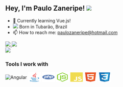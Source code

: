 ## Hey, I'm Paulo Zaneripe! <img src="https://raw.githubusercontent.com/kaueMarques/kaueMarques/master/hi.gif" width="30px">

- 🌱 Currently learning Vue.js!
- <img height="16em" src="https://github.githubassets.com/images/icons/emoji/unicode/1f1e7-1f1f7.png"/> Born in Tubarão, Brazil
- 📫 How to reach me: paulozaneripe@hotmail.com

 <div>
  <a href="https://github.com/paulozaneripe">
  <img height="180em" src="https://github-readme-stats.vercel.app/api?username=paulozaneripe&show_icons=true&theme=dark&include_all_commits=true&count_private=true"/>
  <img height="180em" src="https://github-readme-stats.vercel.app/api/top-langs/?username=paulozaneripe&layout=compact&langs_count=7&theme=dark"/>
</div>
 
 <div>
    <a href="https://br.linkedin.com/in/paulozaneripe" target="_blank"><img src="https://img.shields.io/badge/-LinkedIn-%230077B5?style=for-the-badge&logo=linkedin&logoColor=white" target="_blank"></a> 
 
### Tools I work with
</div>
 <div style="display: inline_block">
  <img align="center" alt="Angular" height="30" width="40" src="https://raw.githubusercontent.com/DaanDeSmedt/awesome-angular/master/angular.svg?sanitize=true">
  <img align="center" alt="Java" height="30" width="40" src="https://raw.githubusercontent.com/devicons/devicon/master/icons/java/java-original.svg">
  <img align="center" alt="Php" height="30" width="40" src="https://raw.githubusercontent.com/devicons/devicon/master/icons/php/php-plain.svg">
  <img align="center" alt="Nodejs" height="30" width="40" src="https://raw.githubusercontent.com/devicons/devicon/master/icons/nodejs/nodejs-original.svg">
  <img align="center" alt="Javascript" height="30" width="40" src="https://raw.githubusercontent.com/devicons/devicon/master/icons/javascript/javascript-plain.svg">
  <img align="center" alt="HTML" height="30" width="40" src="https://raw.githubusercontent.com/devicons/devicon/master/icons/html5/html5-original.svg">
  <img align="center" alt="CSS" height="30" width="40" src="https://raw.githubusercontent.com/devicons/devicon/master/icons/css3/css3-original.svg">
</div>
 
